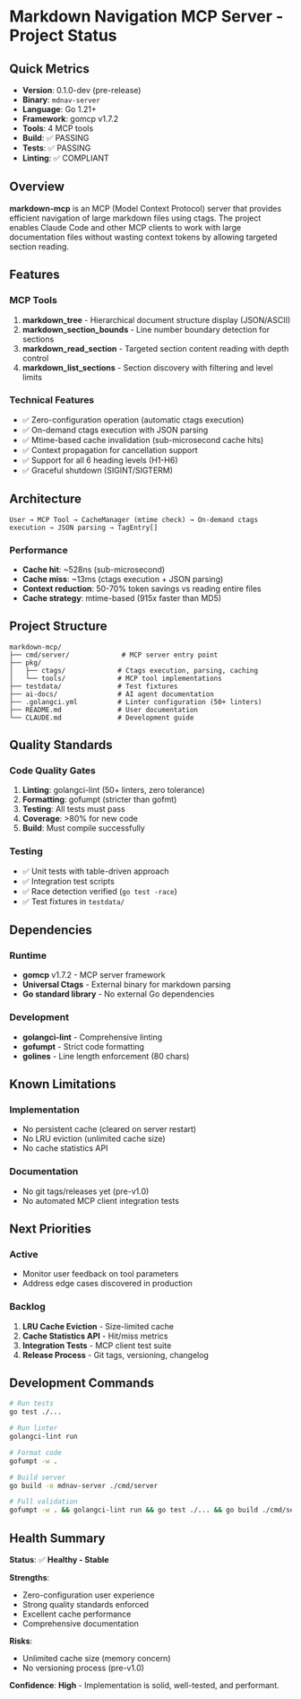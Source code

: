 # Markdown Navigation MCP Server - Project Status

## Quick Metrics

- **Version**: 0.1.0-dev (pre-release)
- **Binary**: `mdnav-server`
- **Language**: Go 1.21+
- **Framework**: gomcp v1.7.2
- **Tools**: 4 MCP tools
- **Build**: ✅ PASSING
- **Tests**: ✅ PASSING
- **Linting**: ✅ COMPLIANT

## Overview

**markdown-mcp** is an MCP (Model Context Protocol) server that provides efficient navigation of large markdown files using ctags. The project enables Claude Code and other MCP clients to work with large documentation files without wasting context tokens by allowing targeted section reading.

## Features

### MCP Tools

1. **markdown_tree** - Hierarchical document structure display (JSON/ASCII)
2. **markdown_section_bounds** - Line number boundary detection for sections
3. **markdown_read_section** - Targeted section content reading with depth control
4. **markdown_list_sections** - Section discovery with filtering and level limits

### Technical Features

- ✅ Zero-configuration operation (automatic ctags execution)
- ✅ On-demand ctags execution with JSON parsing
- ✅ Mtime-based cache invalidation (sub-microsecond cache hits)
- ✅ Context propagation for cancellation support
- ✅ Support for all 6 heading levels (H1-H6)
- ✅ Graceful shutdown (SIGINT/SIGTERM)

## Architecture

```
User → MCP Tool → CacheManager (mtime check) → On-demand ctags execution → JSON parsing → TagEntry[]
```

### Performance

- **Cache hit**: ~528ns (sub-microsecond)
- **Cache miss**: ~13ms (ctags execution + JSON parsing)
- **Context reduction**: 50-70% token savings vs reading entire files
- **Cache strategy**: mtime-based (915x faster than MD5)

## Project Structure

```
markdown-mcp/
├── cmd/server/             # MCP server entry point
├── pkg/
│   ├── ctags/             # Ctags execution, parsing, caching
│   └── tools/             # MCP tool implementations
├── testdata/              # Test fixtures
├── ai-docs/               # AI agent documentation
├── .golangci.yml          # Linter configuration (50+ linters)
├── README.md              # User documentation
└── CLAUDE.md              # Development guide
```

## Quality Standards

### Code Quality Gates

1. **Linting**: golangci-lint (50+ linters, zero tolerance)
2. **Formatting**: gofumpt (stricter than gofmt)
3. **Testing**: All tests must pass
4. **Coverage**: >80% for new code
5. **Build**: Must compile successfully

### Testing

- ✅ Unit tests with table-driven approach
- ✅ Integration test scripts
- ✅ Race detection verified (`go test -race`)
- ✅ Test fixtures in `testdata/`

## Dependencies

### Runtime
- **gomcp** v1.7.2 - MCP server framework
- **Universal Ctags** - External binary for markdown parsing
- **Go standard library** - No external Go dependencies

### Development
- **golangci-lint** - Comprehensive linting
- **gofumpt** - Strict code formatting
- **golines** - Line length enforcement (80 chars)

## Known Limitations

### Implementation
- No persistent cache (cleared on server restart)
- No LRU eviction (unlimited cache size)
- No cache statistics API

### Documentation
- No git tags/releases yet (pre-v1.0)
- No automated MCP client integration tests

## Next Priorities

### Active
- Monitor user feedback on tool parameters
- Address edge cases discovered in production

### Backlog
1. **LRU Cache Eviction** - Size-limited cache
2. **Cache Statistics API** - Hit/miss metrics
3. **Integration Tests** - MCP client test suite
4. **Release Process** - Git tags, versioning, changelog

## Development Commands

```bash
# Run tests
go test ./...

# Run linter
golangci-lint run

# Format code
gofumpt -w .

# Build server
go build -o mdnav-server ./cmd/server

# Full validation
gofumpt -w . && golangci-lint run && go test ./... && go build ./cmd/server
```

## Health Summary

**Status**: ✅ **Healthy - Stable**

**Strengths**:
- Zero-configuration user experience
- Strong quality standards enforced
- Excellent cache performance
- Comprehensive documentation

**Risks**:
- Unlimited cache size (memory concern)
- No versioning process (pre-v1.0)

**Confidence**: **High** - Implementation is solid, well-tested, and performant.
